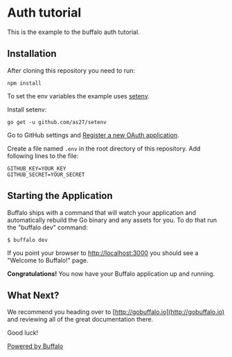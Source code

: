 
# Auth tutorial

This is the example to the buffalo auth tutorial.

## Installation

After cloning this repository you need to run:

```
npm install
```

To set the env variables the example uses [setenv](https://github.com/as27/setenv).

Install setenv:

```
go get -u github.com/as27/setenv
```

Go to GitHub settings and [Register a new OAuth application](https://github.com/settings/applications/new).

Create a file named `.env` in the root directory of this repository. Add following lines to the file:

```
GITHUB_KEY=YOUR_KEY
GITHUB_SECRET=YOUR_SECRET
```


## Starting the Application

Buffalo ships with a command that will watch your application and automatically rebuild the Go binary and any assets for you. To do that run the "buffalo dev" command:

	$ buffalo dev

If you point your browser to [http://localhost:3000](http://localhost:3000) you should see a "Welcome to Buffalo!" page.

**Congratulations!** You now have your Buffalo application up and running.

## What Next?

We recommend you heading over to [http://gobuffalo.io](http://gobuffalo.io) and reviewing all of the great documentation there.

Good luck!

[Powered by Buffalo](http://gobuffalo.io)